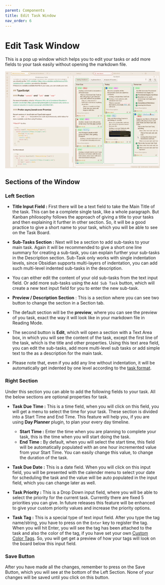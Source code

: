 ```yaml
---
parent: Components
title: Edit Task Window
nav_order: 6
---
```


# Edit Task Window

This is a pop up window which helps you to edit your tasks or add more fields to your task easily without opening the markdown file.

![Edit Task Window](../../assets/EditTaskWindow.gif)

## Sections of the Window

### Left Section

- **Title Input Field :** First there will be a text field to take the Main Title of the task. This can be a complete single task, like a whole paragraph. But Kanban philosophy follows the approach of giving a title to your tasks and then explaining it further in other section. So, it will be a good practice to give a short name to your task, which you will be able to see on the Task Board.

- **Sub-Tasks Section :** Next will be a section to add sub-tasks to your main task. Again it will be recommended to give a short one line summary for creating a sub-task, you can explain further your sub-tasks in the Description section. Sub-Task only works with single indentation levels, since Obsidian supports multi-layers of indentation, you can add such multi-level indented sub-tasks in the description.
- You can either edit the content of your old sub-tasks from the text input field. Or add more sub-tasks using the `Add Sub Task` button, which will create a new text input field for you to enter the new sub-task.

- **Preview / Description Section** : This is a section where you can see two button to change the section in a Section tab.
- The default section will be the **preview**, where you can see the preview of you task, exact the way it will look like in your markdown file in Reading Mode.
- The second button is **Edit**, which will open a section with a Text Area box, in which you will see the content of the task, except the first line of the task, which is the title and other properties. Using this text area field, you can edit the sub-tasks, add more multi-level sub tasks or add simple text to the as a description for the main task.
- Please note that, even if you add any line without indentation, it will be automatically get indented by one level according to the [task format](./Task_Formats.md).

### Right Section

Under this section you can able to add the following fields to your task. All the below sections are optional properties for task.

- **Task Due Time :** This is a time field, when you will click on this field, you will get a menu to select the time for your task. These section is divided into a Start Time and End Time. This feature will help you, if you are using **Day Planner** plugin, to plan your every day timeline.
  - **Start Time :** Enter the time when you are planning to complete your task, this is the time when you will start doing the task.
  - **End Time :** By default, when you will select the start time, this field will be automatically populated with an one hour incremented value from your Start Time. You can easily change this value, to change the duration of the task.

- **Task Due Date :** This is a date field. When you will click on this input field, you will be presented with the calender menu to select your date for scheduling the task and the value will be auto populated in the input field, which you can change later as well.

- **Task Priority :** This is a Drop Down input field, where you will be able to select the priority for the current task. Currently there are fixed 5 priorities you can give. In future releases this feature will be enhanced to give your custom priority values and increase the priority options.

- **Task Tag :** This is a special type of text input field. After you type the tag name/string, you have to press on the `Enter` key to register the tag. When you will hit Enter, you will see the tag has been attached to the task and also the color of the tag, if you have set your own [Custom Color Tags](../How_To/HowToUseGlobalSettings.md#tag-colors). So, you will get get a preview of how your tags will look on the board below this input field.

### Save Button

After you have made all the changes, remember to press on the Save Button, which you will see at the bottom of the Left Section. None of your changes will be saved until you click on this button.
